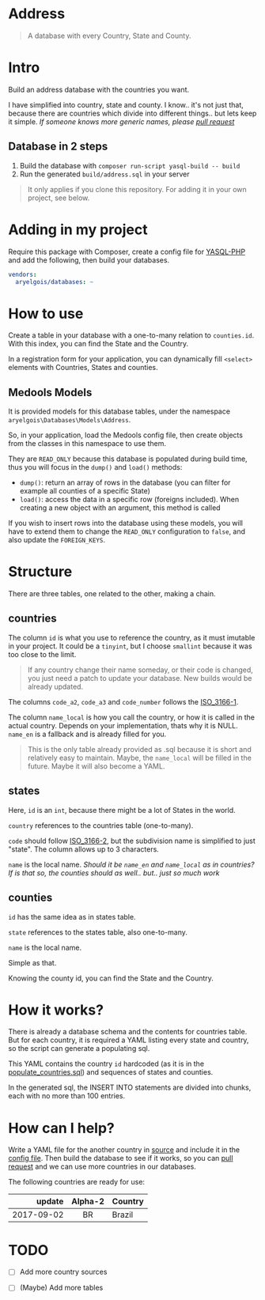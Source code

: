 # Address

> A database with every Country, State and County.


# Intro

Build an address database with the countries you want.

I have simplified into country, state and county. I know.. it's not just that,
because there are countries which divide into different things.. but lets keep
it simple. _If someone knows more generic names, please [pull request]_


## Database in 2 steps

1. Build the database with `composer run-script yasql-build -- build`
2. Run the generated `build/address.sql` in your server

> It only applies if you clone this repository. For adding it in your own
> project, see below.


# Adding in my project

Require this package with Composer, create a config file for [YASQL-PHP] and add
the following, then build your databases.

```yaml
vendors:
  aryelgois/databases: ~
```


# How to use

Create a table in your database with a one-to-many relation to `counties.id`.
With this index, you can find the State and the Country.

In a registration form for your application, you can dynamically fill `<select>`
elements with Countries, States and counties.


## Medools Models

It is provided models for this database tables, under the namespace
`aryelgois\Databases\Models\Address`.

So, in your application, load the Medools config file, then create objects from
the classes in this namespace to use them.

They are `READ_ONLY` because this database is populated during build time, thus
you will focus in the `dump()` and `load()` methods:

- `dump()`: return an array of rows in the database (you can filter for example
  all counties of a specific State)
- `load()`: access the data in a specific row (foreigns included). When creating
  a new object with an argument, this method is called

If you wish to insert rows into the database using these models, you will have
to extend them to change the `READ_ONLY` configuration to `false`, and also
update the `FOREIGN_KEYS`.


# Structure

There are three tables, one related to the other, making a chain.


## countries

The column `id` is what you use to reference the country, as it must imutable in
your project. It could be a `tinyint`, but I choose `smallint` because it was
too close to the limit.

> If any country change their name someday, or their code is changed, you just
> need a patch to update your database. New builds would be already updated.

The columns `code_a2`, `code_a3` and `code_number` follows the [ISO_3166-1].

The column `name_local` is how you call the country, or how it is called in the
actual country. Depends on your implementation, thats why it is NULL. `name_en`
is a fallback and is already filled for you.

> This is the only table already provided as .sql because it is short and
> relatively easy to maintain. Maybe, the `name_local` will be filled in the
> future. Maybe it will also become a YAML.


## states

Here, `id` is an `int`, because there might be a lot of States in the world.

`country` references to the countries table (one-to-many).

`code` should follow [ISO_3166-2], but the subdivision name is simplified to
just "state". The column allows up to 3 characters.

`name` is the local name. *Should it be `name_en` and `name_local` as in
countries? If is that so, the counties should as well.. but.. just so much work*


## counties

`id` has the same idea as in states table.

`state` references to the states table, also one-to-many.

`name` is the local name.

Simple as that.

Knowing the county id, you can find the State and the Country.


# How it works?

There is already a database schema and the contents for countries table. But
for each country, it is required a YAML listing every state and country, so the
script can generate a populating sql.

This YAML contains the country `id` hardcoded (as it is in the
[populate_countries.sql]) and sequences of states and counties.

In the generated sql, the INSERT INTO statements are divided into chunks, each
with no more than 100 entries.


# How can I help?

Write a YAML file for the another country in [source] and include it in the
[config file]. Then build the database to see if it works, so you can
[pull request] and we can use more countries in our databases.

The following countries are ready for use:

update     | Alpha-2 | Country
----------:|:-------:|:-------
2017-09-02 | BR      | Brazil


# TODO

- [ ] Add more country sources
- [ ] (Maybe) Add more tables


[source]: ../data/address/source
[config file]: ../config/databases.yml
[populate_countries.sql]: ../data/address/populate_countries.sql

[pull request]: https://github.com/aryelgois/databases/pulls

[YASQL-PHP]: https://github.com/aryelgois/yasql-php

[ISO_3166-1]: https://en.wikipedia.org/wiki/ISO_3166-1
[ISO_3166-2]: https://en.wikipedia.org/wiki/ISO_3166-2

